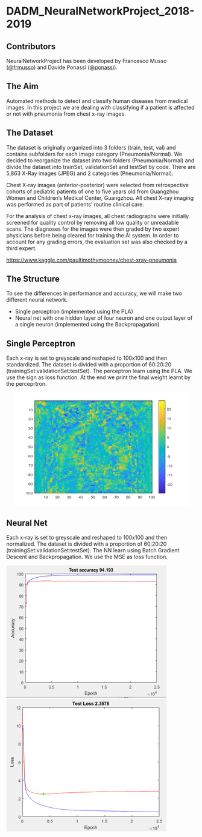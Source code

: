# DADM_NeuralNetworkProject_2018-2019
## Contributors
NeuralNetworkProject has been developed by Francesco Musso ([@frmusso](https://github.com/frmusso)) and Davide Ponassi ([@ponassi](https://github.com/ponassi)).

## The Aim
Automated methods to detect and classify human diseases from medical images.
In this project we are dealing with classifying if a patient is affected or not with pneumonia from chest x-ray images.

## The Dataset
The dataset is originally organized into 3 folders (train, test, val) and contains subfolders for each image category (Pneumonia/Normal).
We decided to reorganize the dataset into two folders (Pneumonia/Normal) and divide the dataset into trainSet, validationSet and testSet by code. 
There are 5,863 X-Ray images (JPEG) and 2 categories (Pneumonia/Normal).

Chest X-ray images (anterior-posterior) were selected from retrospective cohorts of pediatric patients of one to five years old from Guangzhou Women and Children’s Medical Center, Guangzhou. All chest X-ray imaging was performed as part of patients’ routine clinical care.

For the analysis of chest x-ray images, all chest radiographs were initially screened for quality control by removing all low quality or unreadable scans. The diagnoses for the images were then graded by two expert physicians before being cleared for training the AI system. In order to account for any grading errors, the evaluation set was also checked by a third expert.

https://www.kaggle.com/paultimothymooney/chest-xray-pneumonia

## The Structure
To see the differences in performance and accuracy, we will make two different neural network.
- Single perceptron (implemented using the PLA)
- Neural net with one hidden layer of four neuron and one output layer of a single neuron (implemented using the Backpropagation)

## Single Perceptron
Each x-ray is set to greyscale and reshaped to 100x100 and then standardized.
The dataset is divided with a proportion of 60:20:20 (trainingSet:validationSet:testSet).
The perceptron learn using the PLA.
We use the sign as loss function.
At the end we print the final weight learnt by the perceprtron.

<p align="center">
  <img width="460" height="300" src="https://github.com/ponassi/DA-DM_NeuralNetworkProject_2018-2019/blob/master/Perceptron/perceptron_final_weights.png">
</p>

## Neural Net
Each x-ray is set to greyscale and reshaped to 100x100 and then normalized.
The dataset is divided with a proportion of 60:20:20 (trainingSet:validationSet:testSet).
The NN learn using Batch Gradient Descent and Backpropagation.
We use the MSE as loss function.

<img src="https://github.com/ponassi/DA-DM_NeuralNetworkProject_2018-2019/blob/master/NeuralNet/mom_acc_25000plus.PNG" width="425" height="350"/> <img src="https://github.com/ponassi/DA-DM_NeuralNetworkProject_2018-2019/blob/master/NeuralNet/mom_loss_25000plus.PNG" width="425" height="350"/> 

